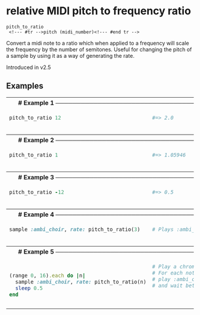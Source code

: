 # relative MIDI pitch to frequency ratio

```
pitch_to_ratio 
 <!--- #tr -->pitch (midi_number)<!--- #end tr -->
```


Convert a midi note to a ratio which when applied to a frequency will scale the frequency by the number of semitones. Useful for changing the pitch of a sample by using it as a way of generating the rate.

Introduced in v2.5

## Examples

<table class="examples">
<tr>
<th colspan="2" class="even head"># Example 1 ──────────────────────────────────────────────────────</th>
</tr>
<tr>
<td class="even">

```ruby
pitch_to_ratio 12



```

</td>
<td class="even">

<!--- #tr -->
```ruby
#=> 2.0



```
<!--- #end tr -->

</td>
</tr>
<tr>
<th colspan="2" class="odd head"># Example 2 ──────────────────────────────────────────────────────</th>
</tr>
<tr>
<td class="odd">

```ruby
pitch_to_ratio 1



```

</td>
<td class="odd">

<!--- #tr -->
```ruby
#=> 1.05946



```
<!--- #end tr -->

</td>
</tr>
<tr>
<th colspan="2" class="even head"># Example 3 ──────────────────────────────────────────────────────</th>
</tr>
<tr>
<td class="even">

```ruby
pitch_to_ratio -12



```

</td>
<td class="even">

<!--- #tr -->
```ruby
#=> 0.5



```
<!--- #end tr -->

</td>
</tr>
<tr>
<th colspan="2" class="odd head"># Example 4 ──────────────────────────────────────────────────────</th>
</tr>
<tr>
<td class="odd">

```ruby
sample :ambi_choir, rate: pitch_to_ratio(3)



```

</td>
<td class="odd">

<!--- #tr -->
```ruby
# Plays :ambi_choir 3 semitones above default.



```
<!--- #end tr -->

</td>
</tr>
<tr>
<th colspan="2" class="even head"># Example 5 ──────────────────────────────────────────────────────</th>
</tr>
<tr>
<td class="even">

```ruby

(range 0, 16).each do |n|                 
  sample :ambi_choir, rate: pitch_to_ratio(n)
  sleep 0.5                               
end


```

</td>
<td class="even">

<!--- #tr -->
```ruby
# Play a chromatic scale of semitones
# For each note in the range 0->16
# play :ambi_choir at the relative pitch
# and wait between notes
 



```
<!--- #end tr -->

</td>
</tr>
</table>

